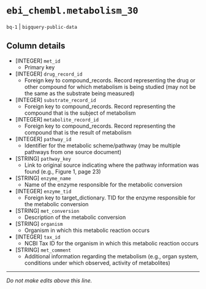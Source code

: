# `ebi_chembl.metabolism_30`
`bq-1` | `bigquery-public-data`

## Column details
* [INTEGER]   `met_id`
  - Primary key
* [INTEGER]   `drug_record_id`
  - Foreign key to compound_records. Record representing the drug or other compound for which metabolism is being studied (may not be the same as the substrate being measured)
* [INTEGER]   `substrate_record_id`
  - Foreign key to compound_records. Record representing the compound that is the subject of metabolism
* [INTEGER]   `metabolite_record_id`
  - Foreign key to compound_records. Record representing the compound that is the result of metabolism
* [INTEGER]   `pathway_id`
  - Identifier for the metabolic scheme/pathway (may be multiple pathways from one source document)
* [STRING]    `pathway_key`
  - Link to original source indicating where the pathway information was found (e.g., Figure 1, page 23)
* [STRING]    `enzyme_name`
  -  Name of the enzyme responsible for the metabolic conversion
* [INTEGER]   `enzyme_tid`
  - Foreign key to target_dictionary. TID for the enzyme responsible for the metabolic conversion
* [STRING]    `met_conversion`
  -  Description of the metabolic conversion
* [STRING]    `organism`
  -  Organism in which this metabolic reaction occurs
* [INTEGER]   `tax_id`
  - NCBI Tax ID for the organism in which this metabolic reaction occurs
* [STRING]    `met_comment`
  - Additional information regarding the metabolism (e.g., organ system, conditions under which observed, activity of metabolites)

-------------------------------------------------------------------------------
*Do not make edits above this line.*
